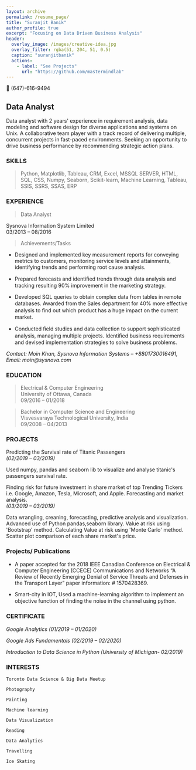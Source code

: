 ```yaml
---
layout: archive
permalink: /resume_page/
title: "Suranjit Banik"
author_profile: true
excerpt: "Focusing on Data Driven Business Analysis"
header:
  overlay_image: /images/creative-idea.jpg
  overlay_filter: rgba(51, 204, 51, 0.5)
  caption: "suranjitbanik"
  actions:
    - label: "See Projects"
      url: "https://github.com/mastermindlab"
---
```




:iphone: (647)-616-9494

## Data Analyst

Data analyst with 2 years' experience in requirement analysis, data
modeling and software design for diverse applications and systems
on Unix. A collaborative team player with a track record of
delivering multiple, concurrent projects in fast-paced environments.
Seeking an opportunity to drive business performance by
recommending strategic action plans.

### SKILLS

>Python, Matplotlib, Tableau, CRM, Excel, MSSQL SERVER, HTML, SQL, CSS, Numpy,
Seaborn, Scikit-learn, Machine Learning, Tableau, SSIS, SSRS, SSAS, ERP


### EXPERIENCE

>Data Analyst

Sysnova Information System Limited<br>
03/2013 – 08/2016

>Achievements/Tasks

* Designed and implemented key measurement reports
for conveying metrics to customers, monitoring service
levels and attainments, identifying trends and
performing root cause analysis.

* Prepared forecasts and identiﬁed trends through data
analysis and tracking resulting 90% improvement in the
marketing strategy.

* Developed SQL queries to obtain complex data from
tables in remote databases.
Awarded from the Sales department for 40% more
eﬀective analysis to ﬁnd out which product has a huge
impact on the current market.

* Conducted ﬁeld studies and data collection to support
sophisticated analysis, managing multiple projects.
Identiﬁed business requirements and devised
implementation strategies to solve business problems.

_Contact: Moin Khan, Sysnova Information Systems –
+8801730016491, Email: moin@sysnova.com_

### EDUCATION

>Electrical & Computer Engineering <br>
 University of Ottawa, Canada<br>
09/2016 – 01/2018

>Bachelor in Computer Science and Engineering<br>
Visvesvaraya Technological University, India<br>
09/2008 – 04/2013

### PROJECTS
Predicting the Survival rate of Titanic Passengers<br>
_(02/2019 – 03/2019)_

Used numpy, pandas and seaborn lib to visualize and analyse
titanic's passengers survival rate.

Finding risk for future investment in share market of
top Trending Tickers i.e. Google, Amazon, Tesla,
Microsoft, and Apple. Forecasting and market analysis.<br>
_(03/2019 – 03/2019)_

Data wrangling, creaning, forecasting, predictive analysis and
visualization.
Advanced use of Python pandas,seaborn library. Value at risk using
'Bootstrap' method.
Calculating Value at risk using 'Monte Carlo' method.
Scatter plot comparison of each share market's price.

### Projects/ Publications

* A paper accepted for the 2018 IEEE Canadian Conference
on Electrical & Computer Engineering (CCECE) Communications and Networks “A Review of Recently
Emerging Denial of Service Threats and Defenses in the
Transport Layer” paper information: # 1570428369.

* Smart-city in IOT, Used a machine-learning algorithm to
implement an objective function of ﬁnding the noise in
the channel using python.

### CERTIFICATE
_Google Analytics (01/2019 – 01/2020)_

_Google Ads Fundamentals (02/2019 – 02/2020)_

_Introduction to Data Science in Python (University of Michigan- 02/2019)_

### INTERESTS
`Toronto Data Science & Big Data Meetup`

`Photography`

`Painting`

`Machine learning`

`Data Visualization`

`Reading`

`Data Analytics`

`Travelling`

`Ice Skating`


